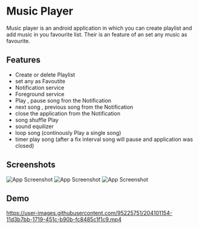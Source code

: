 
# Music Player 

Music player is an android application in which you 
can create playlist and add music in you favourite list.
Their is an feature of an set any music as favourite.



## Features

- Create or delete Playlist
- set any as Favoutite
- Notification service
- Foreground service 
- Play , pause song fron the Notification
- next song , previous song from the Notification
- close the application from the Notification
- song shuffle Play
- sound equilizer
- loop song (continously Play a single song)
- timer play song (after a fix interval song will pause and application was closed)

## Screenshots

![App Screenshot](https://user-images.githubusercontent.com/95225751/204101456-76d879eb-85be-4f43-8e1a-b4414b3dc76e.jpg)
![App Screenshot](https://user-images.githubusercontent.com/95225751/204101460-6ee7c2be-9475-4dc6-8695-8da5eb899195.jpg)
![App Screenshot](https://user-images.githubusercontent.com/95225751/204101527-fe0c2333-22b0-4c77-a1e8-27ae3ebfe1fe.jpg)

## Demo

https://user-images.githubusercontent.com/95225751/204101154-11d3b7bb-1719-451c-b90b-fc8485c1f1c9.mp4
